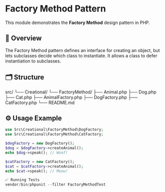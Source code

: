 # Factory Method Pattern

This module demonstrates the **Factory Method** design pattern in PHP.

## 📌 Overview
The Factory Method pattern defines an interface for creating an object, but lets subclasses decide which class to instantiate. It allows a class to defer instantiation to subclasses.

## 🗂 Structure
src/
└── Creational/
└── FactoryMethod/
├── Animal.php
├── Dog.php
├── Cat.php
├── AnimalFactory.php
├── DogFactory.php
├── CatFactory.php
└── README.md

## ⚙️ Usage Example
```php
use Src\Creational\FactoryMethod\DogFactory;
use Src\Creational\FactoryMethod\CatFactory;

$dogFactory = new DogFactory();
$dog = $dogFactory->createAnimal();
echo $dog->speak(); // Woof!

$catFactory = new CatFactory();
$cat = $catFactory->createAnimal();
echo $cat->speak(); // Meow!

✅ Running Tests
vendor/bin/phpunit --filter FactoryMethodTest